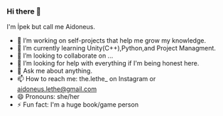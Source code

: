 ### Hi there 👋
I'm İpek but call me Aidoneus.

<!--
**4idoneus/4idoneus** is a ✨ _special_ ✨ repository because its `README.md` (this file) appears on your GitHub profile.

Here are some ideas to get you started:
-->
- 🔭 I’m working on self-projects that help me grow my knowledge.
- 🌱 I’m currently learning Unity(C++),Python,and Project Managment.
- 👯 I’m looking to collaborate on ...
- 🤔 I’m looking for help with everything if I'm being honest here.
- 💬 Ask me about anything.
- 📫 How to reach me: the.lethe_ on Instagram or aidoneus.lethe@gmail.com
- 😄 Pronouns: she/her
- ⚡ Fun fact: I'm a huge book/game person

